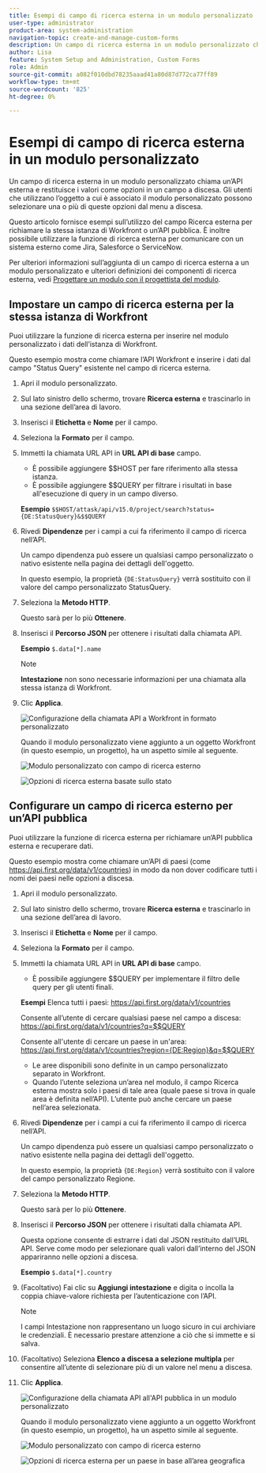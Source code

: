 ```yaml
---
title: Esempi di campo di ricerca esterna in un modulo personalizzato
user-type: administrator
product-area: system-administration
navigation-topic: create-and-manage-custom-forms
description: Un campo di ricerca esterna in un modulo personalizzato chiama un’API esterna e restituisce i valori come opzioni in un campo a discesa. Questo articolo fornisce esempi sull’utilizzo del campo Ricerca esterna per richiamare la stessa istanza di Workfront o un’API pubblica.
author: Lisa
feature: System Setup and Administration, Custom Forms
role: Admin
source-git-commit: a082f010dbd78235aaad41a80d87d772ca77ff89
workflow-type: tm+mt
source-wordcount: '825'
ht-degree: 0%

---
```


# Esempi di campo di ricerca esterna in un modulo personalizzato

Un campo di ricerca esterna in un modulo personalizzato chiama un’API esterna e restituisce i valori come opzioni in un campo a discesa. Gli utenti che utilizzano l’oggetto a cui è associato il modulo personalizzato possono selezionare una o più di queste opzioni dal menu a discesa.

Questo articolo fornisce esempi sull’utilizzo del campo Ricerca esterna per richiamare la stessa istanza di Workfront o un’API pubblica. È inoltre possibile utilizzare la funzione di ricerca esterna per comunicare con un sistema esterno come Jira, Salesforce o ServiceNow.

Per ulteriori informazioni sull’aggiunta di un campo di ricerca esterna a un modulo personalizzato e ulteriori definizioni dei componenti di ricerca esterna, vedi [Progettare un modulo con il progettista del modulo](/help/quicksilver/administration-and-setup/customize-workfront/create-manage-custom-forms/form-designer/design-a-form/design-a-form.md).

## Impostare un campo di ricerca esterna per la stessa istanza di Workfront

Puoi utilizzare la funzione di ricerca esterna per inserire nel modulo personalizzato i dati dell’istanza di Workfront.

Questo esempio mostra come chiamare l’API Workfront e inserire i dati dal campo &quot;Status Query&quot; esistente nel campo di ricerca esterna.

1. Apri il modulo personalizzato.
1. Sul lato sinistro dello schermo, trovare **Ricerca esterna** e trascinarlo in una sezione dell’area di lavoro.
1. Inserisci il **Etichetta** e **Nome** per il campo.
1. Seleziona la **Formato** per il campo.
1. Immetti la chiamata URL API in **URL API di base** campo.

   * È possibile aggiungere $$HOST per fare riferimento alla stessa istanza.
   * È possibile aggiungere $$QUERY per filtrare i risultati in base all&#39;esecuzione di query in un campo diverso.

   **Esempio**
   `$$HOST/attask/api/v15.0/project/search?status={DE:StatusQuery}&$$QUERY`

1. Rivedi **Dipendenze** per i campi a cui fa riferimento il campo di ricerca nell’API.

   Un campo dipendenza può essere un qualsiasi campo personalizzato o nativo esistente nella pagina dei dettagli dell&#39;oggetto.

   In questo esempio, la proprietà `{DE:StatusQuery}` verrà sostituito con il valore del campo personalizzato StatusQuery.

1. Seleziona la **Metodo HTTP**.

   Questo sarà per lo più **Ottenere**.

1. Inserisci il **Percorso JSON** per ottenere i risultati dalla chiamata API.

   **Esempio**
   `$.data[*].name`

   >[!NOTE]
   >
   >**Intestazione** non sono necessarie informazioni per una chiamata alla stessa istanza di Workfront.

1. Clic **Applica**.

   ![Configurazione della chiamata API a Workfront in formato personalizzato](assets/external-lookup-to-workfront.png)

   Quando il modulo personalizzato viene aggiunto a un oggetto Workfront (in questo esempio, un progetto), ha un aspetto simile al seguente.

   ![Modulo personalizzato con campo di ricerca esterno](assets/external-lookup-project-status-example1.png)

   ![Opzioni di ricerca esterna basate sullo stato](assets/external-lookup-project-status-example2.png)

## Configurare un campo di ricerca esterno per un’API pubblica

Puoi utilizzare la funzione di ricerca esterna per richiamare un’API pubblica esterna e recuperare dati.

Questo esempio mostra come chiamare un’API di paesi (come <https://api.first.org/data/v1/countries>) in modo da non dover codificare tutti i nomi dei paesi nelle opzioni a discesa.

1. Apri il modulo personalizzato.
1. Sul lato sinistro dello schermo, trovare **Ricerca esterna** e trascinarlo in una sezione dell’area di lavoro.
1. Inserisci il **Etichetta** e **Nome** per il campo.
1. Seleziona la **Formato** per il campo.
1. Immetti la chiamata URL API in **URL API di base** campo.

   * È possibile aggiungere $$QUERY per implementare il filtro delle query per gli utenti finali.

   **Esempi**
Elenca tutti i paesi: <https://api.first.org/data/v1/countries>

   Consente all’utente di cercare qualsiasi paese nel campo a discesa: <https://api.first.org/data/v1/countries?q=$$QUERY>

   Consente all&#39;utente di cercare un paese in un&#39;area: <https://api.first.org/data/v1/countries?region={DE:Region}&q=$$QUERY>

   * Le aree disponibili sono definite in un campo personalizzato separato in Workfront.
   * Quando l’utente seleziona un’area nel modulo, il campo Ricerca esterna mostra solo i paesi di tale area (quale paese si trova in quale area è definita nell’API). L’utente può anche cercare un paese nell’area selezionata.

1. Rivedi **Dipendenze** per i campi a cui fa riferimento il campo di ricerca nell’API.

   Un campo dipendenza può essere un qualsiasi campo personalizzato o nativo esistente nella pagina dei dettagli dell&#39;oggetto.

   In questo esempio, la proprietà `{DE:Region}` verrà sostituito con il valore del campo personalizzato Regione.

1. Seleziona la **Metodo HTTP**.

   Questo sarà per lo più **Ottenere**.

1. Inserisci il **Percorso JSON** per ottenere i risultati dalla chiamata API.

   Questa opzione consente di estrarre i dati dal JSON restituito dall’URL API. Serve come modo per selezionare quali valori dall’interno del JSON appariranno nelle opzioni a discesa.

   **Esempio**
   `$.data[*].country`

1. (Facoltativo) Fai clic su **Aggiungi intestazione** e digita o incolla la coppia chiave-valore richiesta per l’autenticazione con l’API.

   >[!NOTE]
   >
   >I campi Intestazione non rappresentano un luogo sicuro in cui archiviare le credenziali. È necessario prestare attenzione a ciò che si immette e si salva.

1. (Facoltativo) Seleziona **Elenco a discesa a selezione multipla** per consentire all’utente di selezionare più di un valore nel menu a discesa.

1. Clic **Applica**.

   ![Configurazione della chiamata API all&#39;API pubblica in un modulo personalizzato](assets/external-lookup-to-api-for-countries.png)

   Quando il modulo personalizzato viene aggiunto a un oggetto Workfront (in questo esempio, un progetto), ha un aspetto simile al seguente.

   ![Modulo personalizzato con campo di ricerca esterno](assets/external-lookup-countries-example1.png)

   ![Opzioni di ricerca esterna per un paese in base all’area geografica](assets/external-lookup-countries-example2.png)

